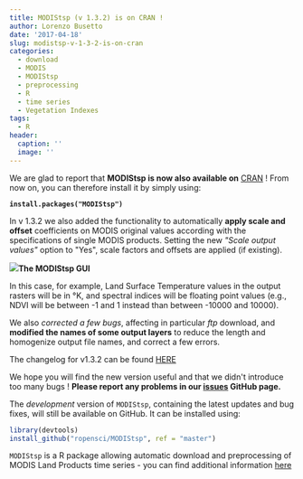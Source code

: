 ```yaml
---
title: MODIStsp (v 1.3.2) is on CRAN !
author: Lorenzo Busetto
date: '2017-04-18'
slug: modistsp-v-1-3-2-is-on-cran
categories:
  - download
  - MODIS
  - MODIStsp
  - preprocessing
  - R
  - time series
  - Vegetation Indexes
tags:
  - R
header:
  caption: ''
  image: ''
---
```

We are glad to report that **MODIStsp is now also available on** [CRAN](https://cran.r-project.org/web/packages/MODIStsp/index.html) ! From now on, 
you can therefore install it by simply using:

**`install.packages("MODIStsp")`**

In v 1.3.2 we also added the functionality to automatically **apply scale and offset** 
coefficients on MODIS original values according with the specifications of single
MODIS products. Setting the new _"Scale output values"_ option to "Yes", scale factors 
and offsets are applied (if existing).

![](/img/Figure_2_new_132.png)**The MODIStsp GUI**

In this case, for example, Land Surface Temperature values in the output rasters 
will be in °K, and spectral indices will be floating point values (e.g., NDVI will
be between -1 and 1 instead than between -10000 and 10000).

We also *corrected a few bugs*, affecting in particular _ftp_ download, and
**modified the names of some output layers** to reduce the length and homogenize 
output file names, and correct a few errors.

The changelog for v1.3.2 can be found [HERE](https://github.com/ropensci/MODIStsp/releases/tag/v1.3.2)

We hope you will find the new version useful and that we didn't introduce too
many bugs ! **Please report any problems in our 
[issues](https://github.com/ropensci/MODIStsp/issues) GitHub page.**

The _development_ version of `MODIStsp`, containing the latest updates and bug 
fixes, will still be available on GitHub. It can be installed using:

``` r
library(devtools)
install_github("ropensci/MODIStsp", ref = "master")
```

`MODIStsp`  is a R package allowing automatic download and preprocessing of MODIS  Land Products time series - you can find additional information [here](/post/modistsp-a-new-r-package-for-modis-land-products-preprocessing)
